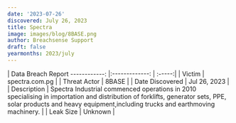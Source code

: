 ```yaml
---
date: '2023-07-26'
discovered: July 26, 2023
title: Spectra
image: images/blog/8BASE.png
author: Breachsense Support
draft: false
yearmonths: 2023/july
---
```



| Data Breach Report
------------:     |:-------------:    | :-----:|
| Victim      | spectra.com.pg      | 
| Threat Actor      |  8BASE     | 
| Date Discovered      | Jul 26, 2023      | 
| Description      | Spectra Industrial commenced operations in 2010 specialising in importation and distribution of forklifts, generator sets, PPE, solar products and heavy equipment,including trucks and earthmoving machinery.      | 
| Leak Size      | Unknown      | 

